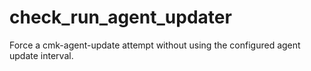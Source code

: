 # check_run_agent_updater
Force a cmk-agent-update attempt without using the configured agent update interval.
